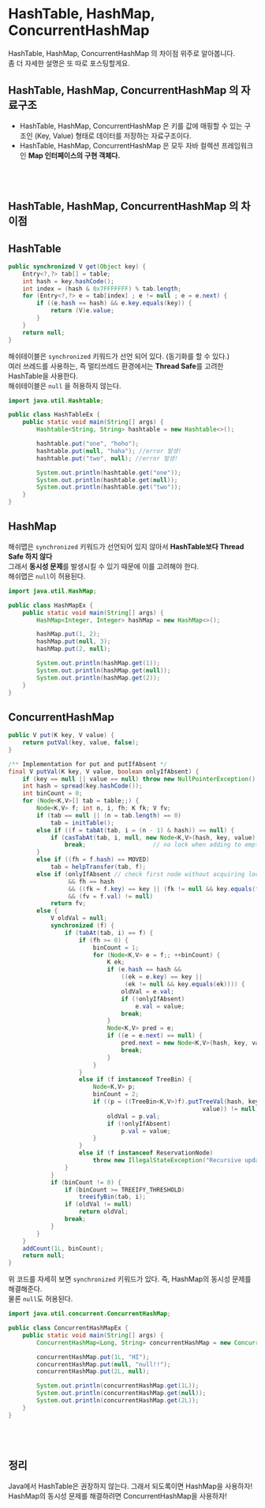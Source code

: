# HashTable, HashMap, ConcurrentHashMap
HashTable, HashMap, ConcurrentHashMap 의 차이점 위주로 알아봅니다.  
좀 더 자세한 설명은 또 따로 포스팅할게요.

## HashTable, HashMap, ConcurrentHashMap 의 자료구조

- HashTable, HashMap, ConcurrentHashMap 은 키를 값에 매핑할 수 있는 구조인 (Key, Value) 형태로 데이터를 저장하는 자료구조이다.
- HashTable, HashMap, ConcurrentHashMap 은 모두 자바 컬렉션 프레임워크인 **Map 인터페이스의 구현 객체다.**

<br>
<br>

## HashTable, HashMap, ConcurrentHashMap 의 차이점

## HashTable

```java
public synchronized V get(Object key) {
    Entry<?,?> tab[] = table;
    int hash = key.hashCode();
    int index = (hash & 0x7FFFFFFF) % tab.length;
    for (Entry<?,?> e = tab[index] ; e != null ; e = e.next) {
        if ((e.hash == hash) && e.key.equals(key)) {
            return (V)e.value;
        }
    }
    return null;
}
```

해쉬테이블은 `synchronized` 키워드가 선언 되어 있다. (동기화를 할 수 있다.)  
여러 쓰레드를 사용하는, 즉 멀티쓰레드 환경에서는 **Thread Safe**를 고려한 HashTable을 사용한다.  
해쉬테이블은 `null` 을 허용하지 않는다.

```java
import java.util.Hashtable;

public class HashTableEx {
    public static void main(String[] args) {
        Hashtable<String, String> hashtable = new Hashtable<>();

        hashtable.put("one", "hoho");
        hashtable.put(null, "haha"); //error 발생!
        hashtable.put("two", null); //error 발생!

        System.out.println(hashtable.get("one"));
        System.out.println(hashtable.get(null));
        System.out.println(hashtable.get("two"));
    }
}
```

## HashMap

해쉬맵은 `synchronized` 키워드가 선언되어 있지 않아서 **HashTable보다 Thread Safe 하지 않다**  
그래서 **동시성 문제**를 발생시킬 수 있기 때문에 이를 고려해야 한다.  
해쉬맵은 `null`이 허용된다.

```java
import java.util.HashMap;

public class HashMapEx {
    public static void main(String[] args) {
        HashMap<Integer, Integer> hashMap = new HashMap<>();

        hashMap.put(1, 2);
        hashMap.put(null, 3);
        hashMap.put(2, null);

        System.out.println(hashMap.get(1));
        System.out.println(hashMap.get(null));
        System.out.println(hashMap.get(2));
    }
}
```

## ConcurrentHashMap

```java
public V put(K key, V value) {
    return putVal(key, value, false);
}

/** Implementation for put and putIfAbsent */
final V putVal(K key, V value, boolean onlyIfAbsent) {
    if (key == null || value == null) throw new NullPointerException();
    int hash = spread(key.hashCode());
    int binCount = 0;
    for (Node<K,V>[] tab = table;;) {
        Node<K,V> f; int n, i, fh; K fk; V fv;
        if (tab == null || (n = tab.length) == 0)
            tab = initTable();
        else if ((f = tabAt(tab, i = (n - 1) & hash)) == null) {
            if (casTabAt(tab, i, null, new Node<K,V>(hash, key, value)))
                break;                   // no lock when adding to empty bin
        }
        else if ((fh = f.hash) == MOVED)
            tab = helpTransfer(tab, f);
        else if (onlyIfAbsent // check first node without acquiring lock
                 && fh == hash
                 && ((fk = f.key) == key || (fk != null && key.equals(fk)))
                 && (fv = f.val) != null)
            return fv;
        else {
            V oldVal = null;
            synchronized (f) {
                if (tabAt(tab, i) == f) {
                    if (fh >= 0) {
                        binCount = 1;
                        for (Node<K,V> e = f;; ++binCount) {
                            K ek;
                            if (e.hash == hash &&
                                ((ek = e.key) == key ||
                                 (ek != null && key.equals(ek)))) {
                                oldVal = e.val;
                                if (!onlyIfAbsent)
                                    e.val = value;
                                break;
                            }
                            Node<K,V> pred = e;
                            if ((e = e.next) == null) {
                                pred.next = new Node<K,V>(hash, key, value);
                                break;
                            }
                        }
                    }
                    else if (f instanceof TreeBin) {
                        Node<K,V> p;
                        binCount = 2;
                        if ((p = ((TreeBin<K,V>)f).putTreeVal(hash, key,
                                                       value)) != null) {
                            oldVal = p.val;
                            if (!onlyIfAbsent)
                                p.val = value;
                        }
                    }
                    else if (f instanceof ReservationNode)
                        throw new IllegalStateException("Recursive update");
                }
            }
            if (binCount != 0) {
                if (binCount >= TREEIFY_THRESHOLD)
                    treeifyBin(tab, i);
                if (oldVal != null)
                    return oldVal;
                break;
            }
        }
    }
    addCount(1L, binCount);
    return null;
}
```

위 코드를 자세히 보면 `synchronized` 키워드가 있다. 즉, HashMap의 동시성 문제를 해결해준다.  
물론 `null`도 허용된다.

```java
import java.util.concurrent.ConcurrentHashMap;

public class ConcurrentHashMapEx {
    public static void main(String[] args) {
        ConcurrentHashMap<Long, String> concurrentHashMap = new ConcurrentHashMap<>();

        concurrentHashMap.put(1L, "HI");
        concurrentHashMap.put(null, "null!!");
        concurrentHashMap.put(2L, null);

        System.out.println(concurrentHashMap.get(1L));
        System.out.println(concurrentHashMap.get(null));
        System.out.println(concurrentHashMap.get(2L));
    }
}
```

<br>
<br>

## 정리

Java에서 HashTable은 권장하지 않는다. 그래서 되도록이면 HashMap을 사용하자!  
HashMap의 동시성 문제를 해결하려면 ConcurrentHashMap을 사용하자!